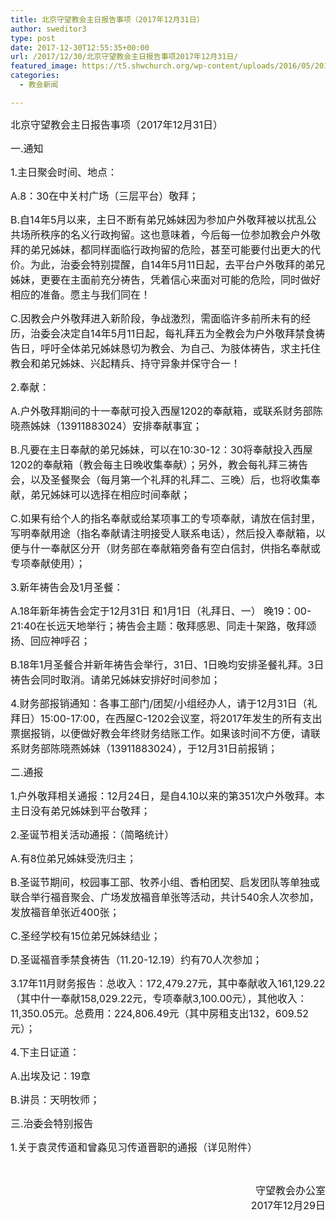 ```yaml
---
title: 北京守望教会主日报告事项（2017年12月31日）
author: sweditor3
type: post
date: 2017-12-30T12:55:35+00:00
url: /2017/12/30/北京守望教会主日报告事项2017年12月31日/
featured_image: https://t5.shwchurch.org/wp-content/uploads/2016/05/20160515-400x288.jpg
categories:
  - 教会新闻

---
```

<span style="font-size: 12pt;">北京守望教会主日报告事项（2017年12月31日）</span>

<!--more-->

<span style="font-size: 12pt;">一.通知</span>

<span style="font-size: 12pt;">1.主日聚会时间、地点：</span>

<span style="font-size: 12pt;">A.8：30在中关村广场（三层平台）敬拜；</span>

<span style="font-size: 12pt;">B.自14年5月以来，主日不断有弟兄姊妹因为参加户外敬拜被以扰乱公共场所秩序的名义行政拘留。这也意味着，今后每一位参加教会户外敬拜的弟兄姊妹，都同样面临行政拘留的危险，甚至可能要付出更大的代价。为此，治委会特别提醒，自14年5月11日起，去平台户外敬拜的弟兄姊妹，更要在主面前充分祷告，凭着信心来面对可能的危险，同时做好相应的准备。愿主与我们同在！</span>

<span style="font-size: 12pt;">C.因教会户外敬拜进入新阶段，争战激烈，需面临许多前所未有的经历，治委会决定自14年5月11日起，每礼拜五为全教会为户外敬拜禁食祷告日，呼吁全体弟兄姊妹恳切为教会、为自己、为肢体祷告，求主托住教会和弟兄姊妹、兴起精兵、持守异象并保守合一！</span>

<span style="font-size: 12pt;">2.奉献：</span>

<span style="font-size: 12pt;">A.户外敬拜期间的十一奉献可投入西屋1202的奉献箱，或联系财务部陈晓燕姊妹（13911883024）安排奉献事宜；</span>

<span style="font-size: 12pt;">B.凡要在主日奉献的弟兄姊妹，可以在10:30-12：30将奉献投入西屋1202的奉献箱（教会每主日晚收集奉献）；另外，教会每礼拜三祷告会，以及圣餐聚会（每月第一个礼拜的礼拜二、三晚）后，也将收集奉献，弟兄姊妹可以选择在相应时间奉献；</span>

<span style="font-size: 12pt;">C.如果有给个人的指名奉献或给某项事工的专项奉献，请放在信封里，写明奉献用途（指名奉献请注明接受人联系电话），然后投入奉献箱，以便与什一奉献区分开（财务部在奉献箱旁备有空白信封，供指名奉献或专项奉献使用）；</span>

<span style="font-size: 12pt;">3.新年祷告会及1月圣餐：</span>

<span style="font-size: 12pt;">A.18年新年祷告会定于12月31日 和1月1日（礼拜日、一） 晚19：00-21:40在长远天地举行；祷告会主题：敬拜感恩、同走十架路，敬拜颂扬、回应神呼召；</span>

<span style="font-size: 12pt;">B.18年1月圣餐合并新年祷告会举行，31日、1日晚均安排圣餐礼拜。3日祷告会同时取消。请弟兄姊妹安排好时间参加；</span>

<span style="font-size: 12pt;">4.财务部报销通知：各事工部门/团契/小组经办人，请于12月31日（礼拜日）15:00-17:00，在西屋C-1202会议室，将2017年发生的所有支出票据报销，以便做好教会年终财务结账工作。如果该时间不方便，请联系财务部陈晓燕姊妹（13911883024），于12月31日前报销；</span>

<span style="font-size: 12pt;">二.通报</span>

<span style="font-size: 12pt;">1.户外敬拜相关通报：12月24日，是自4.10以来的第351次户外敬拜。本主日没有弟兄姊妹到平台敬拜；</span>

<span style="font-size: 12pt;">2.圣诞节相关活动通报：（简略统计）</span>

<span style="font-size: 12pt;">A.有8位弟兄姊妹受洗归主；</span>

<span style="font-size: 12pt;">B.圣诞节期间，校园事工部、牧养小组、香柏团契、启发团队等单独或联合举行福音聚会、广场发放福音单张等活动，共计540余人次参加，发放福音单张近400张；</span>

<span style="font-size: 12pt;">C.圣经学校有15位弟兄姊妹结业；</span>

<span style="font-size: 12pt;">D.圣诞福音季禁食祷告（11.20-12.19）约有70人次参加；</span>

<span style="font-size: 12pt;">3.17年11月财务报告：总收入：172,479.27元，其中奉献收入161,129.22（其中什一奉献158,029.22元，专项奉献3,100.00元），其他收入：11,350.05元。总费用：224,806.49元（其中房租支出132，609.52元）；</span>

<span style="font-size: 12pt;">4.下主日证道：</span>

<span style="font-size: 12pt;">A.出埃及记：19章</span>

<span style="font-size: 12pt;">B.讲员：天明牧师；</span>

<span style="font-size: 12pt;">三.治委会特别报告</span>

<span style="font-size: 12pt;">1.关于袁灵传道和曾淼见习传道晋职的通报（详见附件）</span>
  
&nbsp;

<p style="text-align: right;">
  <span style="font-size: 12pt;"> 守望教会办公室</span><br /> <span style="font-size: 12pt;"> 2017年12月29日</span>
</p>